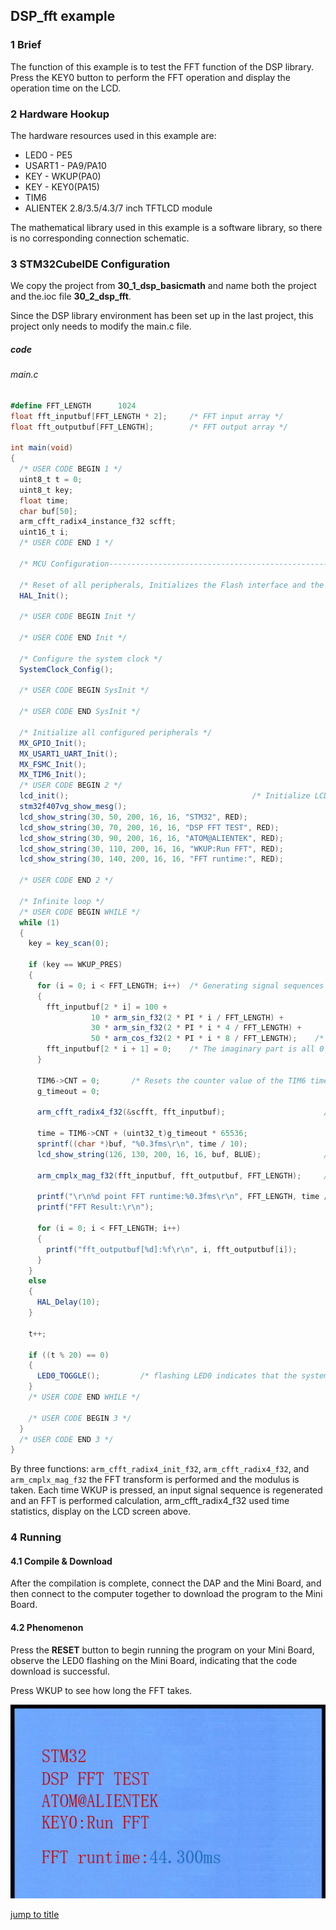 ## DSP_fft example<a name="brief"></a>


### 1 Brief
The function of this example is to test the FFT function of the DSP library. Press the KEY0 button to perform the FFT operation and display the operation time on the LCD.
### 2 Hardware Hookup
The hardware resources used in this example are:
+ LED0 - PE5
+ USART1 - PA9/PA10
+ KEY - WKUP(PA0)
+ KEY - KEY0(PA15)
+ TIM6
+ ALIENTEK  2.8/3.5/4.3/7 inch TFTLCD module

The mathematical library used in this example is a software library, so there is no corresponding connection schematic.

### 3 STM32CubeIDE Configuration

We copy the project from  **30_1_dsp_basicmath** and name both the project and the.ioc file **30_2_dsp_fft**. 

Since the DSP library environment has been set up in the last project, this project only needs to modify the main.c file.

##### code

###### main.c
```c#
#define FFT_LENGTH      1024
float fft_inputbuf[FFT_LENGTH * 2];     /* FFT input array */
float fft_outputbuf[FFT_LENGTH];        /* FFT output array */

int main(void)
{
  /* USER CODE BEGIN 1 */
  uint8_t t = 0;
  uint8_t key;
  float time;
  char buf[50];
  arm_cfft_radix4_instance_f32 scfft;
  uint16_t i;
  /* USER CODE END 1 */

  /* MCU Configuration--------------------------------------------------------*/

  /* Reset of all peripherals, Initializes the Flash interface and the Systick. */
  HAL_Init();

  /* USER CODE BEGIN Init */

  /* USER CODE END Init */

  /* Configure the system clock */
  SystemClock_Config();

  /* USER CODE BEGIN SysInit */

  /* USER CODE END SysInit */

  /* Initialize all configured peripherals */
  MX_GPIO_Init();
  MX_USART1_UART_Init();
  MX_FSMC_Init();
  MX_TIM6_Init();
  /* USER CODE BEGIN 2 */
  lcd_init();                                         /* Initialize LCD */
  stm32f407vg_show_mesg();
  lcd_show_string(30, 50, 200, 16, 16, "STM32", RED);
  lcd_show_string(30, 70, 200, 16, 16, "DSP FFT TEST", RED);
  lcd_show_string(30, 90, 200, 16, 16, "ATOM@ALIENTEK", RED);
  lcd_show_string(30, 110, 200, 16, 16, "WKUP:Run FFT", RED);
  lcd_show_string(30, 140, 200, 16, 16, "FFT runtime:", RED);

  /* USER CODE END 2 */

  /* Infinite loop */
  /* USER CODE BEGIN WHILE */
  while (1)
  {
    key = key_scan(0);

    if (key == WKUP_PRES)
    {
      for (i = 0; i < FFT_LENGTH; i++)	/* Generating signal sequences */
      {
        fft_inputbuf[2 * i] = 100 +
                  10 * arm_sin_f32(2 * PI * i / FFT_LENGTH) +
                  30 * arm_sin_f32(2 * PI * i * 4 / FFT_LENGTH) +
                  50 * arm_cos_f32(2 * PI * i * 8 / FFT_LENGTH);    /* Generate the real part of the input signal */
        fft_inputbuf[2 * i + 1] = 0;    /* The imaginary part is all 0 */
      }

      TIM6->CNT = 0;       /* Resets the counter value of the TIM6 timer */
      g_timeout = 0;

      arm_cfft_radix4_f32(&scfft, fft_inputbuf);                      /* FFT calculation (radix 4) */

      time = TIM6->CNT + (uint32_t)g_timeout * 65536;        	        /* Time taken to calculate */
      sprintf((char *)buf, "%0.3fms\r\n", time / 10);
      lcd_show_string(126, 130, 200, 16, 16, buf, BLUE);              /* Displaying the running time */

      arm_cmplx_mag_f32(fft_inputbuf, fft_outputbuf, FFT_LENGTH);     /* The magnitude is obtained modulo the complex number of the operation result */

      printf("\r\n%d point FFT runtime:%0.3fms\r\n", FFT_LENGTH, time / 1000);
      printf("FFT Result:\r\n");

      for (i = 0; i < FFT_LENGTH; i++)
      {
        printf("fft_outputbuf[%d]:%f\r\n", i, fft_outputbuf[i]);
      }
    }
    else
    {
      HAL_Delay(10);
    }

    t++;

    if ((t % 20) == 0)
    {
      LED0_TOGGLE();         /* flashing LED0 indicates that the system is running */
    }
    /* USER CODE END WHILE */

    /* USER CODE BEGIN 3 */
  }
  /* USER CODE END 3 */
}
```
By three functions: ``arm_cfft_radix4_init_f32``, ``arm_cfft_radix4_f32``, and ``arm_cmplx_mag_f32`` the FFT transform is performed and the modulus is taken. Each time WKUP is pressed, an input signal sequence is regenerated and an FFT is performed calculation, arm_cfft_radix4_f32 used time statistics, display on the LCD screen above.

### 4 Running
#### 4.1 Compile & Download
After the compilation is complete, connect the DAP and the Mini Board, and then connect to the computer together to download the program to the Mini Board.
#### 4.2 Phenomenon
Press the **RESET** button to begin running the program on your Mini Board, observe the LED0 flashing on the Mini Board, indicating that the code download is successful. 

Press WKUP to see how long the FFT takes.

<img src="../../1_docs/3_figures/30_2_dsp_fft/01.png">

[jump to title](#brief)
